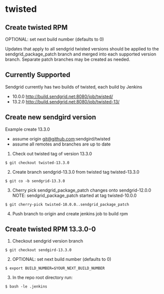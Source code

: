twisted
=======

## Create twisted RPM

OPTIONAL: set next build number (defaults to 0)

Updates that apply to all sendgrid twisted versions should be applied
to the sendgrid_package_patch branch and merged into each supported
version branch.  Separate patch branches may be created as needed.

## Currently Supported

Sendgrid currently has two builds of twisted, each build by Jenkins

* 10.0.0 http://build.sendgrid.net:8080/job/twisted/
* 13.2.0 http://build.sendgrid.net:8080/job/twisted-13/

## Create new sendgird version
Example create 13.3.0
* assume origin git@github.com:sendgird/twisted
* assume all remotes and branches are up to date

1. Check out twisted tag of version 13.3.0
```shell
$ git checkout twisted-13.3.0
```

2. Create branch sendgrid-13.3.0 from twisted tag twisted-13.3.0
```shell
$ git co -b sendgrid-13.3.0
```

3. Cherry pick sendgrid_package_patch changes onto sendgrid-12.0.0
NOTE: sendgrid_package_patch started at tag twisted-10.0.0
```shell
$ git cherry-pick twisted-10.0.0..sendgrid_package_patch
```

4. Push branch to origin and create jenkins job to build rpm

## Create twisted RPM 13.3.0-0
1. Checkout sendgrid version branch
```shell
$ git checkout sendgird-13.3.0
```

2. OPTIONAL: set next build number (defaults to 0)
```shell
$ export BUILD_NUMBER=$YOUR_NEXT_BUILD_NUMBER
```

3. In the repo root directory run:

```shell
$ bash -le .jenkins
```
